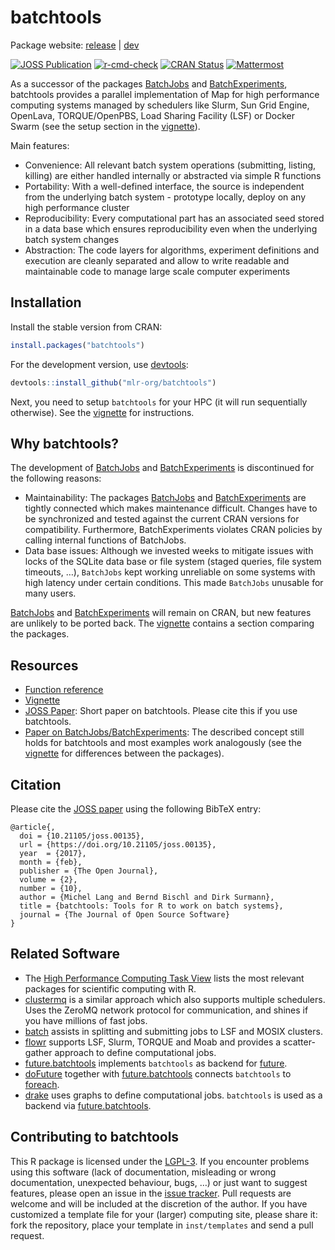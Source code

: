
# batchtools

Package website: [release](https://batchtools.mlr-org.com/) \|
[dev](https://batchtools.mlr-org.com/dev/)

<!-- badges: start -->

[![JOSS
Publication](https://joss.theoj.org/papers/10.21105/joss.00135/status.svg)](https://doi.org/10.21105/joss.00135)
[![r-cmd-check](https://github.com/mlr-org/batchtools/actions/workflows/r-cmd-check.yml/badge.svg)](https://github.com/mlr-org/batchtools/actions/workflows/r-cmd-check.yml)
[![CRAN
Status](https://www.r-pkg.org/badges/version-ago/batchtools)](https://cran.r-project.org/package=batchtools)
[![Mattermost](https://img.shields.io/badge/chat-mattermost-orange.svg)](https://lmmisld-lmu-stats-slds.srv.mwn.de/mlr_invite/)
<!-- badges: end -->

As a successor of the packages
[BatchJobs](https://github.com/tudo-r/BatchJobs) and
[BatchExperiments](https://github.com/tudo-r/Batchexperiments),
batchtools provides a parallel implementation of Map for high
performance computing systems managed by schedulers like Slurm, Sun Grid
Engine, OpenLava, TORQUE/OpenPBS, Load Sharing Facility (LSF) or Docker
Swarm (see the setup section in the
[vignette](https://batchtools.mlr-org.com/articles/batchtools.html)).

Main features:

- Convenience: All relevant batch system operations (submitting,
  listing, killing) are either handled internally or abstracted via
  simple R functions
- Portability: With a well-defined interface, the source is independent
  from the underlying batch system - prototype locally, deploy on any
  high performance cluster
- Reproducibility: Every computational part has an associated seed
  stored in a data base which ensures reproducibility even when the
  underlying batch system changes
- Abstraction: The code layers for algorithms, experiment definitions
  and execution are cleanly separated and allow to write readable and
  maintainable code to manage large scale computer experiments

## Installation

Install the stable version from CRAN:

``` r
install.packages("batchtools")
```

For the development version, use
[devtools](https://cran.r-project.org/package=devtools):

``` r
devtools::install_github("mlr-org/batchtools")
```

Next, you need to setup `batchtools` for your HPC (it will run
sequentially otherwise). See the
[vignette](https://batchtools.mlr-org.com/articles/batchtools.html) for
instructions.

## Why batchtools?

The development of [BatchJobs](https://github.com/tudo-r/BatchJobs/) and
[BatchExperiments](https://github.com/tudo-r/Batchexperiments) is
discontinued for the following reasons:

- Maintainability: The packages
  [BatchJobs](https://github.com/tudo-r/BatchJobs/) and
  [BatchExperiments](https://github.com/tudo-r/Batchexperiments) are
  tightly connected which makes maintenance difficult. Changes have to
  be synchronized and tested against the current CRAN versions for
  compatibility. Furthermore, BatchExperiments violates CRAN policies by
  calling internal functions of BatchJobs.
- Data base issues: Although we invested weeks to mitigate issues with
  locks of the SQLite data base or file system (staged queries, file
  system timeouts, …), `BatchJobs` kept working unreliable on some
  systems with high latency under certain conditions. This made
  `BatchJobs` unusable for many users.

[BatchJobs](https://github.com/tudo-r/BatchJobs/) and
[BatchExperiments](https://github.com/tudo-r/Batchexperiments) will
remain on CRAN, but new features are unlikely to be ported back. The
[vignette](https://batchtools.mlr-org.com/articles/batchtools.html)
contains a section comparing the packages.

## Resources

- [Function reference](https://batchtools.mlr-org.com/reference/)
- [Vignette](https://batchtools.mlr-org.com/articles/batchtools.html)
- [JOSS Paper](https://doi.org/10.21105/joss.00135): Short paper on
  batchtools. Please cite this if you use batchtools.
- [Paper on
  BatchJobs/BatchExperiments](https://www.jstatsoft.org/v64/i11): The
  described concept still holds for batchtools and most examples work
  analogously (see the
  [vignette](https://batchtools.mlr-org.com/articles/batchtools.html)
  for differences between the packages).

## Citation

Please cite the [JOSS paper](https://doi.org/10.21105/joss.00135) using
the following BibTeX entry:

    @article{,
      doi = {10.21105/joss.00135},
      url = {https://doi.org/10.21105/joss.00135},
      year  = {2017},
      month = {feb},
      publisher = {The Open Journal},
      volume = {2},
      number = {10},
      author = {Michel Lang and Bernd Bischl and Dirk Surmann},
      title = {batchtools: Tools for R to work on batch systems},
      journal = {The Journal of Open Source Software}
    }

## Related Software

- The [High Performance Computing Task
  View](https://cran.r-project.org/view=HighPerformanceComputing) lists
  the most relevant packages for scientific computing with R.
- [clustermq](https://cran.r-project.org/package=clustermq) is a similar
  approach which also supports multiple schedulers. Uses the ZeroMQ
  network protocol for communication, and shines if you have millions of
  fast jobs.
- [batch](https://cran.r-project.org/package=batch) assists in splitting
  and submitting jobs to LSF and MOSIX clusters.
- [flowr](https://cran.r-project.org/package=flowr) supports LSF, Slurm,
  TORQUE and Moab and provides a scatter-gather approach to define
  computational jobs.
- [future.batchtools](https://cran.r-project.org/package=future.batchtools)
  implements `batchtools` as backend for
  [future](https://cran.r-project.org/package=future.batchtools).
- [doFuture](https://cran.r-project.org/package=doFuture) together with
  [future.batchtools](https://cran.r-project.org/package=future.batchtools)
  connects `batchtools` to
  [foreach](https://cran.r-project.org/package=foreach).
- [drake](https://cran.r-project.org/package=drake) uses graphs to
  define computational jobs. `batchtools` is used as a backend via
  [future.batchtools](https://cran.r-project.org/package=future.batchtools).

## Contributing to batchtools

This R package is licensed under the
[LGPL-3](https://www.gnu.org/licenses/lgpl-3.0.en.html). If you
encounter problems using this software (lack of documentation,
misleading or wrong documentation, unexpected behaviour, bugs, …) or
just want to suggest features, please open an issue in the [issue
tracker](https://github.com/mlr-org/batchtools/issues). Pull requests
are welcome and will be included at the discretion of the author. If you
have customized a template file for your (larger) computing site, please
share it: fork the repository, place your template in `inst/templates`
and send a pull request.
